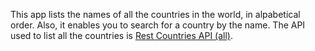 This app lists the names of all the countries in the world, in alpabetical order. Also, it enables you to search for a country by the name.
The API used to list all the countries is <a href='https://restcountries.com/v2/all'>Rest Countries API (all)</a>.
